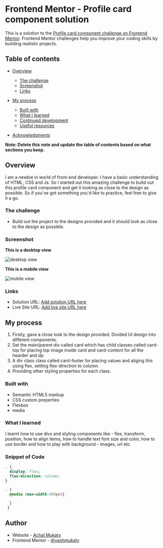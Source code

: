 # Frontend Mentor - Profile card component solution

This is a solution to the [Profile card component challenge on Frontend Mentor](https://www.frontendmentor.io/challenges/profile-card-component-cfArpWshJ). Frontend Mentor challenges help you improve your coding skills by building realistic projects. 

## Table of contents

- [Overview](#overview)
  - [The challenge](#the-challenge)
  - [Screenshot](#screenshot)
  - [Links](#links)
- [My process](#my-process)
  - [Built with](#built-with)
  - [What I learned](#what-i-learned)
  - [Continued development](#continued-development)
  - [Useful resources](#useful-resources)

- [Acknowledgments](#acknowledgments)

**Note: Delete this note and update the table of contents based on what sections you keep.**

## Overview
I am a newbie in world of front-end developer. I have a basic understanding of HTML, CSS and Js. So I started out this amazing challenge to build out this profile card component and get it looking as close to the design as possible.
So if you've got something you'd like to practice, feel free to give it a go.


### The challenge

- Build out the project to the designs provided and it should look as close to the design as possible.

### Screenshot

**This is a desktop view**

![desktop view](./ss-desktop.PNG)

**This is a mobile view**

![mobile view](./ss-mob.PNG)


### Links

- Solution URL: [Add solution URL here](https://your-solution-url.com)
- Live Site URL: [Add live site URL here](https://your-live-site-url.com)

## My process

1. Firstly, gave a close look to the design provided. Divided UI design into different components.
2. Set the main/parent div called card which has child classes called card-top for placing top image inside card and card-content for all the hearder and dp
3. A div class class called card-footer for placing values and aliging this using flex, setting flex-direction to column.
4. Providing other styling properties for each class.



### Built with

- Semantic HTML5 markup
- CSS custom properties
- Flexbox
- media


### What I learned

I learnt how to use divs and styling components like - flex, transform, position, how to align items, how to handle text font size and color, how to use border and how to play with background - images, url etc.


### Snippet of Code

```css
. {
  display: flex;
  flex-direction: column;
}
```
```css
. {
  @media (max-width:480px){
    
  }
 }
```

## Author

- Website - [Achal Mukaty](https://achalmukaty.netlify.app/)
- Frontend Mentor - [@yashmukaty](https://www.frontendmentor.io/profile/yashmukaty)

